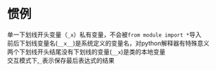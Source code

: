 # 惯例

单一下划线开头变量（`_x`）私有变量，不会被`from module import *`导入<br>
前后下划线变量名(`__x__`)是系统定义的变量名，对python解释器有特殊意义<br>
两个下划线开头结尾没有下划线的变量(`__x`)是类的本地变量<br>
交互模式下,`_`表示保存最后表达式的结果
